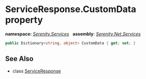 # ServiceResponse.CustomData property
**namespace:** *[Serenity.Services](../../README.md#serenity.services-namespace)*   **assembly**: *[Serenity.Net.Services](../../README.md)*

```csharp
public Dictionary<string, object> CustomData { get; set; }
```

## See Also

* class [ServiceResponse](../ServiceResponse.md)